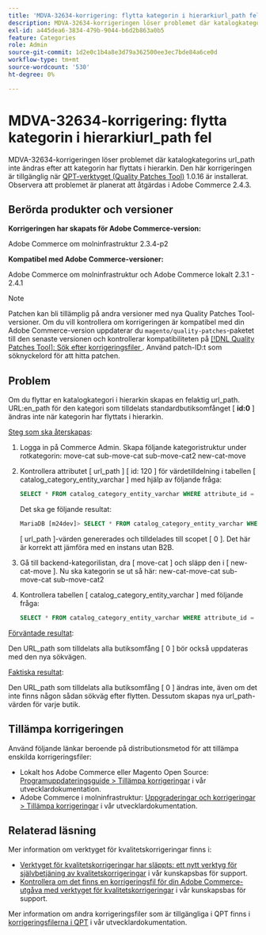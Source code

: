 ```yaml
---
title: 'MDVA-32634-korrigering: flytta kategorin i hierarkiurl_path fel'
description: MDVA-32634-korrigeringen löser problemet där katalogkategorins url\_path inte ändras efter att kategorin har flyttats i hierarkin. Den här korrigeringen är tillgänglig när [QPT-verktyget (Quality Patches Tool)](/help/announcements/adobe-commerce-announcements/magento-quality-patches-released-new-tool-to-self-serve-quality-patches.md) 1.0.16 är installerat. Observera att problemet är planerat att åtgärdas i Adobe Commerce 2.4.3.
exl-id: a445dea6-3834-479b-9044-b6d2b863a0b5
feature: Categories
role: Admin
source-git-commit: 1d2e0c1b4a8e3d79a362500ee3ec7bde84a6ce0d
workflow-type: tm+mt
source-wordcount: '530'
ht-degree: 0%

---
```


# MDVA-32634-korrigering: flytta kategorin i hierarkiurl_path fel

MDVA-32634-korrigeringen löser problemet där katalogkategorins url\_path inte ändras efter att kategorin har flyttats i hierarkin. Den här korrigeringen är tillgänglig när [QPT-verktyget (Quality Patches Tool)](/help/announcements/adobe-commerce-announcements/magento-quality-patches-released-new-tool-to-self-serve-quality-patches.md) 1.0.16 är installerat. Observera att problemet är planerat att åtgärdas i Adobe Commerce 2.4.3.

## Berörda produkter och versioner

**Korrigeringen har skapats för Adobe Commerce-version:**

Adobe Commerce om molninfrastruktur 2.3.4-p2

**Kompatibel med Adobe Commerce-versioner:**

Adobe Commerce om molninfrastruktur och Adobe Commerce lokalt 2.3.1 - 2.4.1

>[!NOTE]
>
>Patchen kan bli tillämplig på andra versioner med nya Quality Patches Tool-versioner. Om du vill kontrollera om korrigeringen är kompatibel med din Adobe Commerce-version uppdaterar du `magento/quality-patches`-paketet till den senaste versionen och kontrollerar kompatibiliteten på [[!DNL Quality Patches Tool]: Sök efter korrigeringsfiler ](https://devdocs.magento.com/quality-patches/tool.html#patch-grid). Använd patch-ID:t som söknyckelord för att hitta patchen.

## Problem

Om du flyttar en katalogkategori i hierarkin skapas en felaktig url\_path. URL:en\_path för den kategori som tilldelats standardbutiksomfånget \[ **id:0** \] ändras inte när kategorin har flyttats i hierarkin.

<u>Steg som ska återskapas</u>:

1. Logga in på Commerce Admin. Skapa följande kategoristruktur under rotkategorin: move-cat sub-move-cat sub-move-cat2 new-cat-move
1. Kontrollera attributet \[ url\_path \] \[ id: 120 \] för värdetilldelning i tabellen \[ catalog\_category\_entity\_varchar \] med hjälp av följande fråga:

   ```sql
   SELECT * FROM catalog_category_entity_varchar WHERE attribute_id = 120 ORDER BY value_id DESC LIMIT 4;
   ```

   Det ska ge följande resultat:

   ```sql
   MariaDB [m24dev]> SELECT * FROM catalog_category_entity_varchar WHERE attribute_id = 120 ORDER BY value_id DESC LIMIT 4;
   ```

   \[ url\_path \]-värden genererades och tilldelades till scopet \[ 0 \]. Det här är korrekt att jämföra med en instans utan B2B.
1. Gå till backend-kategorilistan, dra \[ move-cat \] och släpp den i \[ new-cat-move \]. Nu ska kategorin se ut så här: new-cat-move-cat sub-move-cat sub-move-cat2
1. Kontrollera tabellen \[ catalog\_category\_entity\_varchar \] med följande fråga:

   ```sql
   SELECT * FROM catalog_category_entity_varchar WHERE attribute_id = 120 ORDER BY value_id DESC LIMIT 16;
   ```

<u>Förväntade resultat</u>:

Den URL\_path som tilldelats alla butiksomfång \[ 0 \] bör också uppdateras med den nya sökvägen.

<u>Faktiska resultat</u>:

Den URL\_path som tilldelats alla butiksomfång \[ 0 \] ändras inte, även om det inte finns någon sådan sökväg efter flytten. Dessutom skapas nya url\_path-värden för varje butik.

## Tillämpa korrigeringen

Använd följande länkar beroende på distributionsmetod för att tillämpa enskilda korrigeringsfiler:

* Lokalt hos Adobe Commerce eller Magento Open Source: [Programuppdateringsguide > Tillämpa korrigeringar](https://devdocs.magento.com/guides/v2.4/comp-mgr/patching/mqp.html) i vår utvecklardokumentation.
* Adobe Commerce i molninfrastruktur: [Uppgraderingar och korrigeringar > Tillämpa korrigeringar](https://devdocs.magento.com/cloud/project/project-patch.html) i vår utvecklardokumentation.

## Relaterad läsning

Mer information om verktyget för kvalitetskorrigeringar finns i:

* [Verktyget för kvalitetskorrigeringar har släppts: ett nytt verktyg för självbetjäning av kvalitetskorrigeringar](/help/announcements/adobe-commerce-announcements/magento-quality-patches-released-new-tool-to-self-serve-quality-patches.md) i vår kunskapsbas för support.
* [Kontrollera om det finns en korrigeringsfil för din Adobe Commerce-utgåva med verktyget för kvalitetskorrigeringar](/help/support-tools/patches-available-in-qpt-tool/check-patch-for-magento-issue-with-magento-quality-patches.md) i vår kunskapsbas för support.

Mer information om andra korrigeringsfiler som är tillgängliga i QPT finns i [korrigeringsfilerna i QPT](https://devdocs.magento.com/quality-patches/tool.html#patch-grid) i vår utvecklardokumentation.
